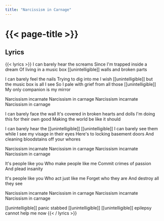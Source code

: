 ```yaml
---
title: "Narcissism in Carnage"
---
```

# {{< page-title >}}

## Lyrics
{{< lyrics >}}
I can barely hear the screams
Since I'm trapped inside a dream
Of living in a music box
[[unintelligible]] walls and broken parts

I can barely feel the nails
Trying to dig into me
I wish [[unintelligible]] but the music box is all I see
So I pale with grief from all those [[unintelligible]]
My only companion is my mirror

Narcissism incarnate
Narcissism in carnage
Narcissism incarnate
Narcissism in carnage

I can barely face the wall
It's covered in broken hearts and dolls
I'm doing this for their own good
Making the world be like it should

I can barely hear the [[unintelligible]]
[[unintelligible]]
I can barely see them while I see my visage in their eyes
Here's to locking basement doors
And cleaning bloodstains off your whores

Narcissism incarnate
Narcissism in carnage
Narcissism incarnate
Narcissism in carnage

It's people like you
Who make people like me
Commit crimes of passion
And plead insanity

It's people like you
Who act just like me
Forget who they are
And destroy all they see

Narcissism incarnate
Narcissism in carnage
Narcissism incarnate
Narcissism in carnage

[[unintelligible]] panic stabbed
[[unintelligible]]
[[unintelligible]] epilepsy cannot help me now
{{< / lyrics >}}
